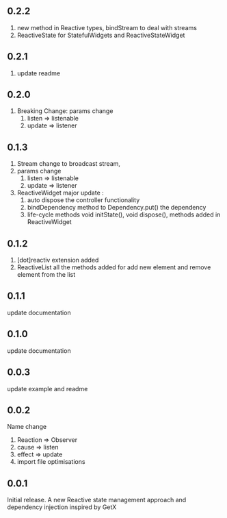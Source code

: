 ## 0.2.2
1. new method in Reactive types, bindStream to deal with streams
2. ReactiveState for StatefulWidgets and ReactiveStateWidget

## 0.2.1
1. update readme

## 0.2.0
1. Breaking Change: params change
   1. listen => listenable
   2. update => listener

## 0.1.3
1. Stream change to broadcast stream,
2. params change
   1. listen => listenable
   2. update => listener
3. ReactiveWidget major update :
   1. auto dispose the controller functionality
   2. bindDependency method to Dependency.put() the dependency
   3. life-cycle methods void initState(), void dispose(), methods added in ReactiveWidget

## 0.1.2
1. [dot]reactiv extension added
2. ReactiveList all the methods added for add new element and remove element from the list

## 0.1.1
update documentation

## 0.1.0
update documentation

## 0.0.3
update example and readme

## 0.0.2
Name change
1. Reaction => Observer
2. cause => listen
3. effect => update
4. import file optimisations

## 0.0.1
Initial release.
A new Reactive state management approach and dependency injection  inspired by GetX
